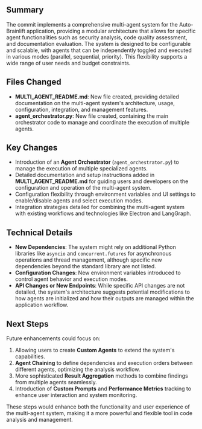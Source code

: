 ## Summary
The commit implements a comprehensive multi-agent system for the Auto-Brainlift application, providing a modular architecture that allows for specific agent functionalities such as security analysis, code quality assessment, and documentation evaluation. The system is designed to be configurable and scalable, with agents that can be independently toggled and executed in various modes (parallel, sequential, priority). This flexibility supports a wide range of user needs and budget constraints.

## Files Changed
- **MULTI_AGENT_README.md**: New file created, providing detailed documentation on the multi-agent system's architecture, usage, configuration, integration, and management features.
- **agent_orchestrator.py**: New file created, containing the main orchestrator code to manage and coordinate the execution of multiple agents.

## Key Changes
- Introduction of an **Agent Orchestrator** (`agent_orchestrator.py`) to manage the execution of multiple specialized agents.
- Detailed documentation and setup instructions added in **MULTI_AGENT_README.md** for guiding users and developers on the configuration and operation of the multi-agent system.
- Configuration flexibility through environment variables and UI settings to enable/disable agents and select execution modes.
- Integration strategies detailed for combining the multi-agent system with existing workflows and technologies like Electron and LangGraph.

## Technical Details
- **New Dependencies**: The system might rely on additional Python libraries like `asyncio` and `concurrent.futures` for asynchronous operations and thread management, although specific new dependencies beyond the standard library are not listed.
- **Configuration Changes**: New environment variables introduced to control agent behavior and execution modes.
- **API Changes or New Endpoints**: While specific API changes are not detailed, the system's architecture suggests potential modifications to how agents are initialized and how their outputs are managed within the application workflow.

## Next Steps
Future enhancements could focus on:
1. Allowing users to create **Custom Agents** to extend the system's capabilities.
2. **Agent Chaining** to define dependencies and execution orders between different agents, optimizing the analysis workflow.
3. More sophisticated **Result Aggregation** methods to combine findings from multiple agents seamlessly.
4. Introduction of **Custom Prompts** and **Performance Metrics** tracking to enhance user interaction and system monitoring.

These steps would enhance both the functionality and user experience of the multi-agent system, making it a more powerful and flexible tool in code analysis and management.